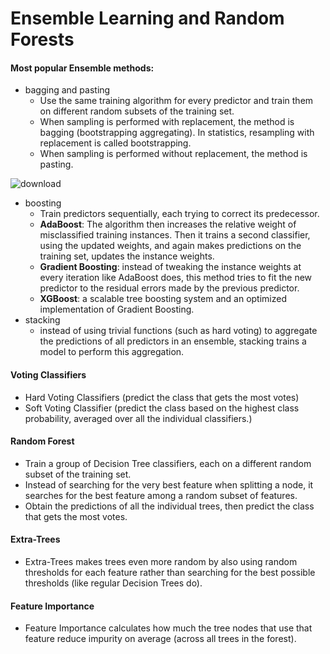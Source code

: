 # Ensemble Learning and Random Forests

#### Most popular Ensemble methods:
- bagging and pasting
    - Use the same training algorithm for every predictor and train them on different random subsets of the training set.
    - When sampling is performed with replacement, the method is bagging (bootstrapping aggregating). In statistics, resampling with replacement is called bootstrapping.
    - When sampling is performed without replacement, the method is pasting.

![download](https://user-images.githubusercontent.com/44503223/126904459-3a1846e2-0174-4030-813e-98b30c972586.png)

- boosting
    - Train predictors sequentially, each trying to correct its predecessor. 
    - **AdaBoost**: The algorithm then increases the relative weight of misclassified training instances. Then it trains a second classifier, using the updated weights, and again makes predictions on the training set, updates the instance weights.
    - **Gradient Boosting**: instead of tweaking the instance weights at every iteration like AdaBoost does, this method tries to fit the new predictor to the residual errors made by the previous predictor.
    - **XGBoost**: a scalable tree boosting system and an optimized implementation of Gradient Boosting. 
- stacking
    - instead of using trivial functions (such as hard voting) to aggregate the predictions of all predictors in an ensemble, stacking trains a model to perform this aggregation.

#### Voting Classifiers
- Hard Voting Classifiers (predict the class that gets the most votes)
- Soft Voting Classifier (predict the class based on the highest class probability, averaged over all the individual classifiers.)

#### Random Forest
- Train a group of Decision Tree classifiers, each on a different random subset of the training set.
- Instead of searching for the very best feature when splitting a node, it searches for the best feature among a random subset of features.
- Obtain the predictions of all the individual trees, then predict the class that gets the most votes.

#### Extra-Trees
- Extra-Trees makes trees even more random by also using random thresholds for each feature rather than searching for the best possible thresholds (like regular Decision Trees do).

#### Feature Importance
- Feature Importance calculates how much the tree nodes that use that feature reduce impurity on average (across all trees in the forest).
